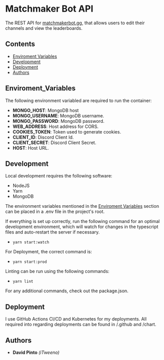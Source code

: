 # Matchmaker Bot API

The REST API for [matchmakerbot.gg](https://matchmakerbot.gg), that allows users to edit their channels and view the leaderboards.

## Contents
- [Enviroment Variables](#enviroment_variables)
- [Development](#development)
- [Deployment](#deployment)
- [Authors](#authors)

## Enviroment_Variables

The following environment variabled are required to run the container:
- **MONGO_HOST**: MongoDB host
- **MONGO_USERNAME**: MongoDB username.
- **MONGO_PASSWORD**: MongoDB password.
- **WEB_ADDRESS**: Host address for CORS.
- **COOKIES_TOKEN**: Token used to generate cookies.
- **CLIENT_ID**: Discord Client Id.
- **CLIENT_SECRET**: Discord Client Secret.
- **HOST**: Host URL.

## Development

Local development requires the following software:
- NodeJS
- Yarn
- MongoDB

The environment variables mentioned in the [Enviroment Variables](#enviroment_variables) section can be placed in a .env file in the project's root.

If everything is set up correctly, run the following command for an optimal development environment, which will watch for changes in the typescript files and auto-restart the server if necessary.
- `yarn start:watch`

For Deployment, the correct command is:
- `yarn start:prod`

Linting can be run using the following commands:
- `yarn lint`

For any additional commands, check out the package.json.

## Deployment

I use GitHub Actions CI/CD and Kubernetes for my deployments. All required into regarding deployments can be found in /.github and /chart.

## Authors

- **David Pinto** *(iTweeno)*
